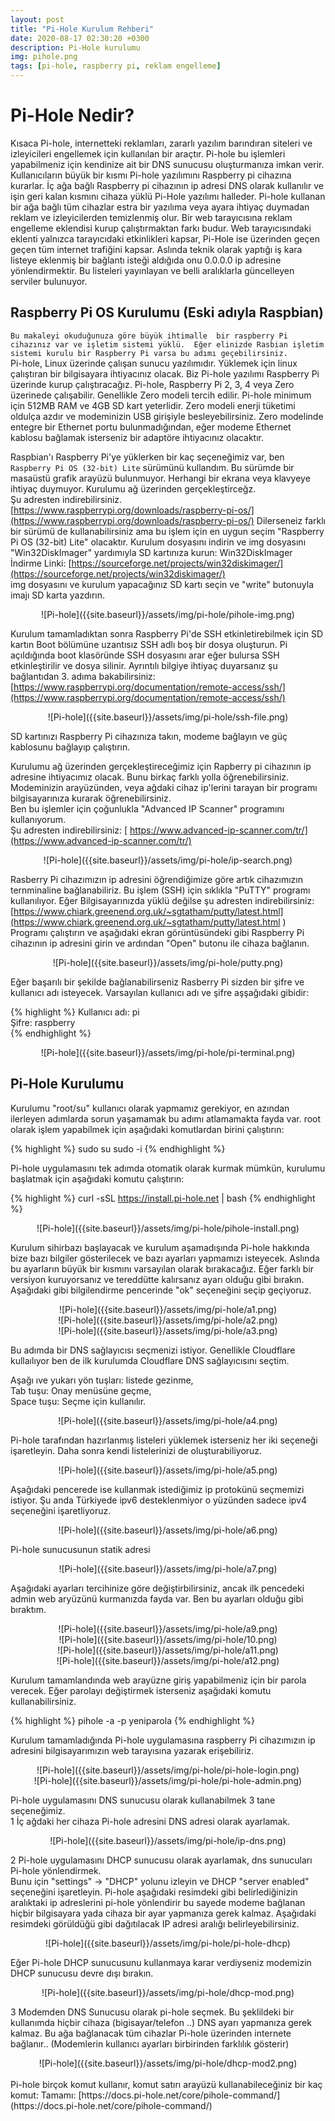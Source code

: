 ```yaml
---
layout: post
title: "Pi-Hole Kurulum Rehberi"
date: 2020-08-17 02:30:20 +0300
description: Pi-Hole kurulumu
img: pihole.png 
tags: [pi-hole, raspberry pi, reklam engelleme]
---
```


# Pi-Hole Nedir?

Kısaca Pi-hole, internetteki reklamları, zararlı yazılım barındıran siteleri ve izleyicileri engellemek için kullanılan bir araçtır. Pi-hole bu işlemleri yapabilmeniz için kendinize ait bir DNS sunucusu oluşturmanıza imkan verir. Kullanıcıların büyük bir kısmı Pi-hole yazılımını Raspberry pi cihazına kurarlar. İç ağa bağlı Raspberry pi cihazının ip adresi DNS olarak kullanılır ve işin geri kalan kısmını cihaza yüklü Pi-Hole yazılımı halleder. Pi-hole kullanan bir ağa bağlı tüm cihazlar estra bir yazılıma veya ayara ihtiyaç duymadan reklam ve izleyicilerden temizlenmiş olur. Bir web tarayıcısına reklam engelleme eklendisi kurup çalıştırmaktan farkı budur. Web tarayıcısındaki eklenti yalnızca tarayıcıdaki etkinlikleri kapsar, Pi-Hole ise üzerinden geçen geçen tüm internet trafiğini kapsar. Aslında teknik olarak yaptığı iş kara listeye eklenmiş bir bağlantı isteği aldığıda onu 0.0.0.0 ip adresine yönlendirmektir. Bu listeleri yayınlayan ve belli aralıklarla güncelleyen serviler bulunuyor.

## Raspberry Pi OS Kurulumu (Eski adıyla Raspbian)

`Bu makaleyi okuduğunuza göre büyük ihtimalle  bir raspberry Pi cihazınız var ve işletim sistemi yüklü.  Eğer elinizde Rasbian işletim sistemi kurulu bir Raspberry Pi varsa bu adımı geçebilirsiniz.`     
Pi-hole, Linux üzerinde çalışan sunucu yazılımıdır. Yüklemek için linux çalıştıran bir bilgisayara ihtiyacınız olacak. Biz Pi-hole yazılımı Raspberry Pi üzerinde kurup çalıştıracağız. 
Pi-hole, Raspberry Pi 2, 3, 4 veya Zero üzerinede çalışabilir. Genellikle Zero modeli tercih edilir. Pi-hole minimum için 512MB RAM ve 4GB SD kart yeterlidir. Zero modeli enerji tüketimi oldulça azdır ve modeminizin USB girişiyle besleyebilirsiniz.
Zero modelinde entegre bir Ethernet portu bulunmadığından, eğer modeme Ethernet kablosu bağlamak isterseniz bir adaptöre ihtiyacınız olacaktır.     

Raspbian'ı Raspberry Pi'ye yüklerken bir kaç seçeneğimiz var, ben `Raspberry Pi OS (32-bit) Lite` sürümünü kullandım. Bu sürümde bir masaüstü grafik arayüzü bulunmuyor. Herhangi bir ekrana veya klavyeye ihtiyaç duymuyor. Kurulumu ağ üzerinden gerçekleştirceğz.    
Şu adresten indirebilirsiniz. [https://www.raspberrypi.org/downloads/raspberry-pi-os/](https://www.raspberrypi.org/downloads/raspberry-pi-os/)
Dilerseneiz farklı bir sürümü de kullanabilirsiniz ama bu işlem için en uygun seçim "Raspberry Pi OS (32-bit) Lite" olacaktır.
Kurulum dosyasını indirin ve img dosyasını "Win32DiskImager" yardımıyla SD kartınıza kurun: 
Win32DiskImager İndirme Linki: [https://sourceforge.net/projects/win32diskimager/](https://sourceforge.net/projects/win32diskimager/)    
img dosyasını ve kurulum yapacağınız SD kartı seçin ve "write" butonuyla imajı SD karta yazdırın.   

<center>
![Pi-hole]({{site.baseurl}}/assets/img/pi-hole/pihole-img.png)
</center>

Kurulum tamamladıktan sonra Raspberry Pi'de SSH etkinletirebilmek için  SD kartın Boot bölümüne uzantısız SSH adlı boş bir dosya oluşturun.  Pi açıldığında boot klasöründe  SSH dosyasını arar eğer bulursa SSH etkinleştirilir ve dosya silinir. Ayrıntılı bilgiye ihtiyaç duyarsanız  şu bağlantıdan 3. adıma bakabilirsiniz: [https://www.raspberrypi.org/documentation/remote-access/ssh/](https://www.raspberrypi.org/documentation/remote-access/ssh/)

<center>
![Pi-hole]({{site.baseurl}}/assets/img/pi-hole/ssh-file.png)
</center>

SD kartınızı Raspberry Pi cihazınıza takın, modeme bağlayın ve güç kablosunu bağlayıp çalıştırın.    

Kurulumu ağ üzerinden gerçekleştireceğimiz için Rapberry pi cihazının ip adresine ihtiyacımız olacak. Bunu birkaç farklı yolla öğrenebilirsiniz. Modeminizin arayüzünden, veya ağdaki cihaz ip'lerini tarayan bir programı bilgisayarınıza kurarak öğrenebilirsiniz.    
Ben bu işlemler için çoğunlukla "Advanced IP Scanner" programını kullanıyorum.  
Şu adresten indirebilirsiniz: [ https://www.advanced-ip-scanner.com/tr/](https://www.advanced-ip-scanner.com/tr/)   

<center>
![Pi-hole]({{site.baseurl}}/assets/img/pi-hole/ip-search.png)   
</center>

Rasberry Pi cihazımızın ip adresini öğrendiğimize göre artık cihazımızın ternminaline bağlanabiliriz. Bu işlem (SSH) için sıklıkla "PuTTY" programı kullanılıyor. Eğer Bilgisayarınızda yüklü değilse şu adresten indirebilirsiniz:  [https://www.chiark.greenend.org.uk/~sgtatham/putty/latest.html](https://www.chiark.greenend.org.uk/~sgtatham/putty/latest.html )
Programı çalıştırın ve aşağıdaki ekran görüntüsündeki gibi Raspberry Pi cihazının ip adresini girin ve ardından "Open" butonu ile cihaza bağlanın.

<center>
![Pi-hole]({{site.baseurl}}/assets/img/pi-hole/putty.png)   
</center>

Eğer başarılı bir şekilde bağlanabilirseniz Rasberry Pi sizden bir şifre ve kullanıcı adı isteyecek. Varsayılan kullanıcı adı ve şifre aşşağıdaki gibidir:  

{% highlight %}
Kullanıcı adı: pi   
Şifre: raspberry    
{% endhighlight %}

<center>
![Pi-hole]({{site.baseurl}}/assets/img/pi-hole/pi-terminal.png)   
</center>


## Pi-Hole Kurulumu 

Kurulumu "root/su" kullanıcı olarak yapmamız gerekiyor, en azından ilerleyen adımlarda sorun yaşamamak bu adımı atlamamakta fayda var.
root olarak işlem yapabilmek için aşağıdaki komutlardan birini çalıştırın:

{% highlight %}
sudo su
sudo -i
{% endhighlight %}

Pi-hole uygulamasını tek adımda otomatik olarak kurmak mümkün, kurulumu başlatmak için aşağıdaki komutu çalıştırın:

{% highlight %}
curl -sSL https://install.pi-hole.net | bash
{% endhighlight %}

<center>
![Pi-hole]({{site.baseurl}}/assets/img/pi-hole/pihole-install.png)   
</center>

Kurulum sihirbazı başlayacak ve kurulum aşamadışında Pi-hole hakkında bize bazı bilgiler gösterilecek ve bazı ayarları yapmamızı isteyecek. Aslında bu ayarların büyük bir kısmını varsayılan olarak bırakacağız. Eğer farklı bir versiyon kuruyorsanız ve tereddütte kalırsanız ayarı olduğu gibi bırakın.     
Aşağıdaki gibi bilgilendirme pencerinde "ok" seçeneğini seçip geçiyoruz. 

<center>
![Pi-hole]({{site.baseurl}}/assets/img/pi-hole/a1.png)  <br>
![Pi-hole]({{site.baseurl}}/assets/img/pi-hole/a2.png)  <br>
![Pi-hole]({{site.baseurl}}/assets/img/pi-hole/a3.png)  <br>
</center>


Bu adımda bir DNS sağlayıcısı seçmenizi istiyor. Genellikle  Cloudflare kullaılıyor ben de ilk kurulumda Cloudflare DNS sağlayıcısını seçtim.   

Aşağı ıve yukarı yön tuşları: listede gezinme,    
Tab tuşu: Onay menüsüne geçme,  
Space tuşu: Seçme için kullanılır.      

<center>
![Pi-hole]({{site.baseurl}}/assets/img/pi-hole/a4.png)   
</center>

Pi-hole tarafından hazırlanmış  listeleri yüklemek isterseniz her iki seçeneği işaretleyin. Daha sonra kendi listelerinizi de oluşturabiliyoruz.    

<center>
![Pi-hole]({{site.baseurl}}/assets/img/pi-hole/a5.png)   
</center>

Aşağıdaki pencerede ise kullanmak istediğimiz ip protokünü seçmemizi istiyor. Şu anda Türkiyede ipv6 desteklenmiyor o yüzünden sadece ipv4 seçeneğini işaretliyoruz. 

<center>
![Pi-hole]({{site.baseurl}}/assets/img/pi-hole/a6.png)   
</center>

Pi-hole sunucusunun statik adresi       
<center>
![Pi-hole]({{site.baseurl}}/assets/img/pi-hole/a7.png)   
</center>

Aşağıdaki ayarları tercihinize göre değiştirbilirsiniz, ancak ilk pencedeki admin web aryüzünü kurmanızda fayda var. Ben bu ayarları olduğu gibi bıraktım.   

<center>
![Pi-hole]({{site.baseurl}}/assets/img/pi-hole/a9.png)   <br>
![Pi-hole]({{site.baseurl}}/assets/img/pi-hole/10.png)   <br>
![Pi-hole]({{site.baseurl}}/assets/img/pi-hole/a11.png)   <br>
![Pi-hole]({{site.baseurl}}/assets/img/pi-hole/a12.png)   <br>
</center>

Kurulum tamamlandında web arayüzne giriş yapabilmeniz için bir parola verecek.  Eğer parolayı değiştirmek isterseniz aşağıdaki komutu kullanabilirsiniz.    

{% highlight %}
pihole -a -p yeniparola
{% endhighlight %}

Kurulum tamamladığında  Pi-hole uygulamasına raspberry Pi cihazımızın ip adresini bilgisayarımızın web tarayısına yazarak erişebiliriz.     

<center>
![Pi-hole]({{site.baseurl}}/assets/img/pi-hole/pi-hole-login.png)   <br>
![Pi-hole]({{site.baseurl}}/assets/img/pi-hole/pi-hole-admin.png)   
</center>

Pi-hole uygulamasını DNS sunucusu olarak kullanabilmek 3 tane seçeneğimiz.   
1 İç ağdaki her cihaza Pi-hole adresini DNS adresi olarak ayarlamak.  

<center>
![Pi-hole]({{site.baseurl}}/assets/img/pi-hole/ip-dns.png)   
</center>

2 Pi-hole uygulamasını DHCP sunucusu olarak ayarlamak, dns sunucuları Pi-hole yönlendirmek.    
Bunu için "settings" -> "DHCP" yolunu izleyin ve DHCP "server enabled" seçeneğini işaretleyin. 
Pi-hole aşağıdaki resimdeki gibi belirlediğinizin aralıktaki ip adreslerini pi-hole yönlendirir  bu sayede modeme bağlanan hiçbir bilgisayara yada cihaza bir ayar yapmanıza gerek kalmaz. 
Aşağıdaki resimdeki görüldüğü gibi dağıtılacak IP adresi aralığı belirleyebilirsiniz.   

<center>
![Pi-hole]({{site.baseurl}}/assets/img/pi-hole/pi-hole-dhcp)   
</center>

Eğer Pi-hole DHCP sunucusunu kullanmaya karar verdiyseniz modemizin DHCP sunucusu devre dışı bırakın.   

<center>
![Pi-hole]({{site.baseurl}}/assets/img/pi-hole/dhcp-mod.png)   
</center>

3 Modemden DNS Sunucusu olarak pi-hole seçmek. Bu şeklildeki bir kullanımda hiçbir  cihaza (bigisayar/telefon ..) DNS ayarı yapmanıza gerek kalmaz. Bu ağa bağlanacak tüm cihazlar Pi-hole üzerinden internete bağlanır.. (Modemlerin kullanıcı ayarları birbirinden farklılık gösterir)    

<center>
![Pi-hole]({{site.baseurl}}/assets/img/pi-hole/dhcp-mod2.png)   
</center>
<br>
Pi-hole birçok komut kullanır, komut satırı arayüzü kullanabileceğiniz bir kaç komut:
Tamamı: [https://docs.pi-hole.net/core/pihole-command/](https://docs.pi-hole.net/core/pihole-command/)  

